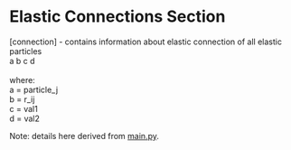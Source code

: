 # Elastic Connections Section

[connection] - contains information about elastic connection of all elastic particles
<br>a b c d
<br>
<br>where:
<br>a = particle_j
<br>b = r_ij
<br>c = val1
<br>d = val2

Note: details here derived from [main.py](https://github.com/openworm/sibernetic_config_gen/blob/master/main.py).
